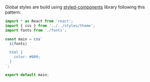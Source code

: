 Global styles are build using [styled-components](https://styled-components.com) library following this pattern:

```jsx static
import * as React from 'react';
import { css } from '../../styles/theme';
import fonts from './fonts';

const main = css`
  ${fonts}

  html {
    color: #000;
  }
`;

export default main;
```
